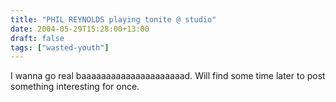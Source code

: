 ```yaml
---
title: "PHIL REYNOLDS playing tonite @ studio"
date: 2004-05-29T15:28:00+13:00
draft: false
tags: ["wasted-youth"]
---
```


I wanna go real baaaaaaaaaaaaaaaaaaaaad.
Will find some time later to post something interesting for once. 